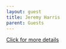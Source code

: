 ```yaml
---
layout: guest
title: Jeremy Harris
parent: Guests
---
```



<div class="badge-base LI-profile-badge" data-locale="en_US" data-size="medium" data-theme="light" 
data-type="VERTICAL" data-vanity="jeremy-harris-429b168" data-version="v1"><a class="badge-base__link 
LI-simple-link" href="https://www.linkedin.com/in/jeremy-harris-429b168?trk=profile-badge">Click for more details</a></div>


